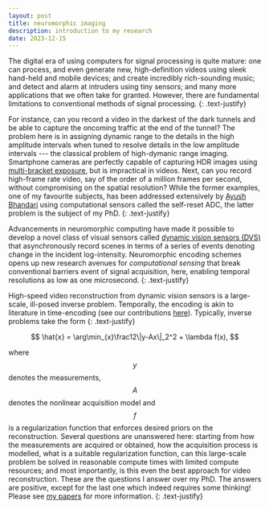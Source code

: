 ```yaml
---
layout: post
title: neuromorphic imaging
description: introduction to my research
date: 2023-12-15
---
```


The digital era of using computers for signal processing is quite mature: one can process, and even generate new, high-definition videos using sleek hand-held and mobile devices; and create incredibly rich-sounding music; and detect and alarm at intruders using tiny sensors; and many more applications that we often take for granted. However, there are fundamental limitations to conventional methods of signal processing.
{: .text-justify}

For instance, can you record a video in the darkest of the dark tunnels and be able to capture the oncoming traffic at the end of the tunnel? The problem here is in assigning dynamic range to the details in the high amplitude intervals when tuned to resolve details in the low amplitude intervals --- the classical problem of high-dymanic range imaging. Smartphone cameras are perfectly capable of capturing HDR images using [multi-bracket exposure](https://www.pauldebevec.com/Research/HDR/debevec-siggraph97.pdf), but is impractical in videos. Next, can you record high-frame rate video, say of the order of a million frames per second, without compromising on the spatial resolution? While the former examples, one of my favourite subjects, has been addressed extensively by [Ayush Bhandari](https://www.imperial.ac.uk/people/a.bhandari) using computational sensors called the self-reset ADC, the latter problem is the subject of my PhD.
{: .text-justify}

Advancements in neuromorphic computing have made it possible to develop a novel class of visual sensors called [dynamic vision sensors (DVS)](https://en.wikipedia.org/wiki/Event_camera) that asynchronously record scenes in terms of a series of events denoting change in the incident log-intensity. Neuromorphic encoding schemes opens up new research avenues for *computational sensing* that break conventional barriers event of signal acquisition, here, enabling temporal resolutions as low as one microsecond.
{: .text-justify}

High-speed video reconstruction from dynamic vision sensors is a large-scale, ill-posed inverse problem. Temporally, the encoding is akin to literature in time-encoding (see our contributions [here](/publications)). Typically, inverse problems take the form
{: .text-justify}

$$
    \hat{x} = \arg\min_{x}\frac12\|y-Ax\|_2^2 + \lambda f(x),
$$

where $$y$$ denotes the measurements, $$A$$ denotes the nonlinear acquisition model and $$f$$ is a regularization function that enforces desired priors on the reconstruction. Several questions are unanswered here: starting from how the measurements are acquired or obtained, how the acquisition process is modelled, what is a suitable regularization function, can this large-scale problem be solved in reasonable compute times with limited compute resources; and most importantly, is this even the best approach for video reconstruction. These are the questions I answer over my PhD. The answers are positive, except for the last one which indeed requires some thinking! Please see [my papers](/publications) for more information.
{: .text-justify}
